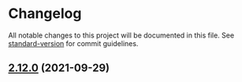 # Changelog

All notable changes to this project will be documented in this file. See [standard-version](https://github.com/conventional-changelog/standard-version) for commit guidelines.

## [2.12.0](https://github.com/forcedotcom/sfdx-scanner/compare/v2.10.1000-rc...v2.12.0) (2021-09-29)
